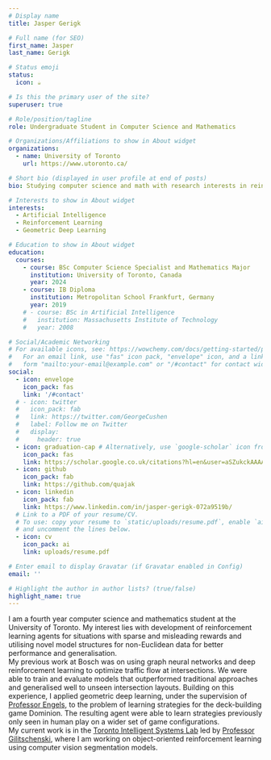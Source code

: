 ```yaml
---
# Display name
title: Jasper Gerigk

# Full name (for SEO)
first_name: Jasper
last_name: Gerigk

# Status emoji
status:
  icon: ☕️

# Is this the primary user of the site?
superuser: true

# Role/position/tagline
role: Undergraduate Student in Computer Science and Mathematics

# Organizations/Affiliations to show in About widget
organizations:
  - name: University of Toronto
    url: https://www.utoronto.ca/

# Short bio (displayed in user profile at end of posts)
bio: Studying computer science and math with research interests in reinforcement learning and geometric deep learning.

# Interests to show in About widget
interests:
  - Artificial Intelligence
  - Reinforcement Learning
  - Geometric Deep Learning

# Education to show in About widget
education:
  courses:
    - course: BSc Computer Science Specialist and Mathematics Major
      institution: University of Toronto, Canada
      year: 2024
    - course: IB Diploma
      institution: Metropolitan School Frankfurt, Germany
      year: 2019
    # - course: BSc in Artificial Intelligence
    #   institution: Massachusetts Institute of Technology
    #   year: 2008

# Social/Academic Networking
# For available icons, see: https://wowchemy.com/docs/getting-started/page-builder/#icons
#   For an email link, use "fas" icon pack, "envelope" icon, and a link in the
#   form "mailto:your-email@example.com" or "/#contact" for contact widget.
social:
  - icon: envelope
    icon_pack: fas
    link: '/#contact'
  # - icon: twitter
  #   icon_pack: fab
  #   link: https://twitter.com/GeorgeCushen
  #   label: Follow me on Twitter
  #   display:
  #     header: true
  - icon: graduation-cap # Alternatively, use `google-scholar` icon from `ai` icon pack
    icon_pack: fas
    link: https://scholar.google.co.uk/citations?hl=en&user=aSZukckAAAAJ
  - icon: github
    icon_pack: fab
    link: https://github.com/quajak
  - icon: linkedin
    icon_pack: fab
    link: https://www.linkedin.com/in/jasper-gerigk-072a9519b/
  # Link to a PDF of your resume/CV.
  # To use: copy your resume to `static/uploads/resume.pdf`, enable `ai` icons in `params.yaml`,
  # and uncomment the lines below.
  - icon: cv
    icon_pack: ai
    link: uploads/resume.pdf

# Enter email to display Gravatar (if Gravatar enabled in Config)
email: ''

# Highlight the author in author lists? (true/false)
highlight_name: true
---
```


I am a fourth year computer science and mathematics student at the University of Toronto. My interest lies with development of reinforcement learning agents for situations with sparse and misleading rewards and utilising novel model structures for non-Euclidean data for better performance and generalisation.
<br>
My previous work at Bosch was on using graph neural networks and deep reinforcement learning to optimize traffic flow at intersections. We were able to train and evaluate models that outperformed traditional approaches and generalised well to unseen intersection layouts.
Building on this experience, I applied geometric deep learning, under the supervision of [Professor Engels](https://www.cs.toronto.edu/~sengels/), to the problem of learning strategies for the deck-building game Dominion. The resulting agent were able to learn strategies previously only seen in human play on a wider set of game configurations. 
<br>
My current work is in the [Toronto Intelligent Systems Lab](https://tisl.cs.toronto.edu/) led by [Professor Gilitschenski](https://www.gilitschenski.org/igor/), where I am working on object-oriented reinforcement learning using computer vision segmentation models.